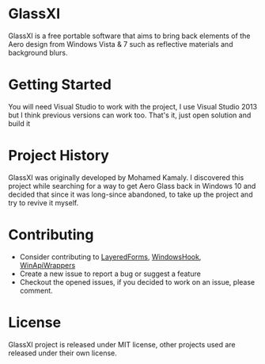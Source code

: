 # GlassXI

GlassXI is a free portable software that aims to bring back elements of the Aero design from Windows Vista & 7 such as reflective materials and background blurs.

# Getting Started
You will need Visual Studio to work with the project, I use Visual Studio 2013 but I think previous versions can work too.
That's it, just open solution and build it

# Project History
GlassXI was originally developed by Mohamed Kamaly. I discovered this project while searching for a way to get Aero Glass back in Windows 10 and decided that since it was long-since abandoned, to take up the project and try to revive it myself.

# Contributing
* Consider contributing to [LayeredForms], [WindowsHook], [WinApiWrappers]
* Create a new issue to report a bug or suggest a feature
* Checkout the opened issues, if you decided to work on an issue, please comment.

# License
GlassXI project is released under MIT license, other projects used are released under their own license.

[LayeredForms]:https://github.com/mohamedkomalo/LayeredForms

[WindowsHook]:https://github.com/mohamedkomalo/WindowsHook

[WinApiWrappers]:https://github.com/mohamedkomalo/WinApiWrappers

